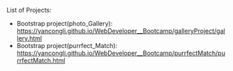 List of Projects: 
* Bootstrap project(photo_Gallery): https://yancongli.github.io/WebDeveloper__Bootcamp/galleryProject/gallery.html
* Bootstrap project(purrfect_Match): https://yancongli.github.io/WebDeveloper__Bootcamp/purrfectMatch/purrfectMatch.html

